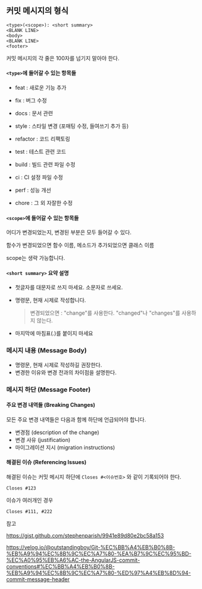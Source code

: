 ## 커밋 메시지의 형식

```null
<type>(<scope>): <short summary>
<BLANK LINE>
<body>
<BLANK LINE>
<footer>
```

커밋 메시지의 각 줄은 100자를 넘기지 말아야 한다.



#### `<type>`에 들어갈 수 있는 항목들

- feat : 새로운 기능 추가

- fix : 버그 수정

- docs : 문서 관련

- style : 스타일 변경 (포매팅 수정, 들여쓰기 추가 등)

- refactor : 코드 리팩토링

- test : 테스트 관련 코드

- build : 빌드 관련 파일 수정

- ci : CI 설정 파일 수정

- perf : 성능 개선

- chore : 그 외 자잘한 수정

	

#### `<scope>`에 들어갈 수 있는 항목들

어디가 변경되었는지, 변경된 부분은 모두 들어갈 수 있다.

함수가 변경되었으면 함수 이름, 메소드가 추가되었으면 클래스 이름

scope는 생략 가능합니다.



#### `<short summary>` 요약 설명

- 첫글자를 대문자로 쓰지 마세요. 소문자로 쓰세요.

- 명령문, 현재 시제로 작성합니다.

	> 변경되었으면 : "change"를 사용한다. "changed"나 "changes"를 사용하지 않는다.

- 마지막에 마침표(.)를 붙이지 마세요



### 메시지 내용 (Message Body)

- 명령문, 현재 시제로 작성하길 권장한다.
- 변경한 이유와 변경 전과의 차이점을 설명한다.



### 메시지 하단 (Message Footer)

#### 주요 변경 내역들 (Breaking Changes)

모든 주요 변경 내역들은 다음과 함께 하단에 언급되어야 합니다.

- 변경점 (description of the change)
- 변경 사유 (justification)
- 마이그레이션 지시 (migration instructions)

#### 해결된 이슈 (Referencing Issues)

해결된 이슈는 커밋 메시지 하단에 `Closes #<이슈번호>` 와 같이 기록되어야 한다.

```null
Closes #123
```

이슈가 여러개인 경우

```null
Closes #111, #222
```





참고 

https://gist.github.com/stephenparish/9941e89d80e2bc58a153

https://velog.io/@outstandingboy/Git-%EC%BB%A4%EB%B0%8B-%EB%A9%94%EC%8B%9C%EC%A7%80-%EA%B7%9C%EC%95%BD-%EC%A0%95%EB%A6%AC-the-AngularJS-commit-conventions#%EC%BB%A4%EB%B0%8B-%EB%A9%94%EC%8B%9C%EC%A7%80-%ED%97%A4%EB%8D%94-commit-message-header
